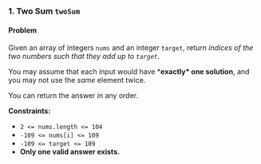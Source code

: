 ### 1. Two Sum `twoSum`

#### Problem

Given an array of integers `nums` and an integer `target`, return *indices of the two numbers such that they add up to `target`*.

You may assume that each input would have ***exactly\* one solution**, and you may not use the *same* element twice.

You can return the answer in any order.

**Constraints:**

+ `2 <= nums.length <= 104`
+ `-109 <= nums[i] <= 109`
+ `-109 <= target <= 109`
+ **Only one valid answer exists.**

